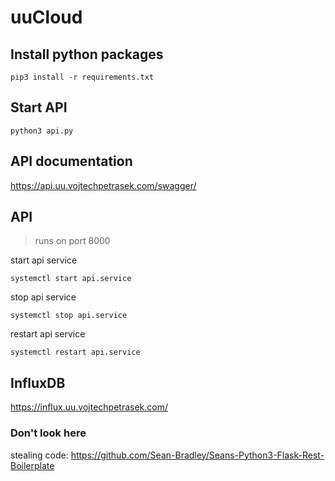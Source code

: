 # uuCloud

## Install python packages
```
pip3 install -r requirements.txt
```

## Start API
```
python3 api.py
```


## API documentation
https://api.uu.vojtechpetrasek.com/swagger/

## API 

> runs on port 8000

start api service
```
systemctl start api.service
```
stop api service
```
systemctl stop api.service
```
restart api service
```
systemctl restart api.service
```

## InfluxDB
https://influx.uu.vojtechpetrasek.com/

### Don't look here
stealing code: https://github.com/Sean-Bradley/Seans-Python3-Flask-Rest-Boilerplate
